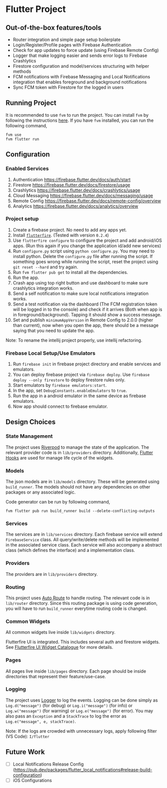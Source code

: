 # Flutter Project

## Out-of-the-box features/tools

- Router integration and simple page setup boilerplate
- Login/Register/Profile pages with Firebase Authentication
- Check for app updates to force update (using Firebase Remote Config)
- Logger that make logging easier and sends error logs to Firebase Crashlytics
- Firestore configuration and model/services structuring with helper methods
- FCM notifications with Firebase Messaging and Local Notifications integration that enables foreground and background notifications
- Sync FCM token with Firestore for the logged in users

## Running Project

It is recommended to use `fvm` to run the project. You can install `fvm` by following the
instructions [here](https://fvm.app/).
If you have `fvm` installed, you can run the following command,

```shell
fvm use
fvm flutter run
```

## Configuration

### Enabled Services

1. Authentication https://firebase.flutter.dev/docs/auth/start
2. Firestore https://firebase.flutter.dev/docs/firestore/usage
3. Crashlytics https://firebase.flutter.dev/docs/crashlytics/usage
4. Cloud Messaging https://firebase.flutter.dev/docs/messaging/usage
5. Remote Config https://firebase.flutter.dev/docs/remote-config/overview
6. Analytics https://firebase.flutter.dev/docs/analytics/overview

### Project setup

1. Create a firebase project. No need to add any apps yet.
2. Install [`flutterfire`](https://firebase.flutter.dev/docs/overview/#using-the-flutterfire-cli). (Tested with version `0.2.4`)
3. Use `flutterfire configure` to configure the project and add android/iOS apps. (Run this again if you change the application id/add new services)
4. Run `configure.py` script using `python configure.py`. You may need to install python. Delete the `configure.py` file after running the script.  If something goes wrong  while running the script, reset the project using `git reset --hard` and try again.
5. Run `fvm flutter pub get` to install all the dependencies. 
6. Run the app. 
7. Crash app using top right button and use dashboard to make sure crashlytics integration works. 
8. Send a self notification to make sure local notifications integration works. 
9. Send a test notification via the dashboard (The FCM registration token will be logged in to the console) and check if
   it arrives (Both when app is in foreground/background). Tapping it should show a success message. 
10. Set and publish `minimumAppVersion` in Remote Config to 2.0.0 (higher than current), now when you open the app, there should be a message saying that you need to update the app.

Note: To rename the intellij project properly, use intellij refactoring.

### Firebase Local Setup/Use Emulators

1. Run `firebase init` in firebase project directory and enable services and emulators.
2.  You can deploy firebase project via `firebase deploy`. Use `firebase deploy --only firestore` to deploy firestore rules only.
3. Start emulators by `firebase emulators:start`.
4. In the app, set `DebugConstants.enableEmulators` to `true`.
5. Run the app in a android emulator in the same device as firebase emulators.
6. Now app should connect to firebase emulator.

## Design Choices

### State Management

The project uses [Riverpod](https://riverpod.dev/) to manage the state of the application.
The relevant provider code is in `lib/providers` directory.
Additionally, [Flutter Hooks](https://pub.dev/packages/flutter_hooks) are used for manage life cycle of the widgets.

### Models

The json models are in `lib/models` directory.
These will be generated using `build_runner`.
The models should not have any dependencies on other packages or any associated logic.

Code generator can be run by following command,

```shell
fvm flutter pub run build_runner build --delete-conflicting-outputs
```

### Services

The services are in `lib/services` directory.
Each firebase service will extend `FirebaseService` class.
All query/write/delete methods will be implemented in the associated service class.
Each service will also accompany a abstract class (which defines the interface) and a implementation class.

### Providers

The providers are in `lib/providers` directory.

### Routing

This project uses [Auto Route](https://pub.dev/packages/auto_route) to handle routing.
The relevant code is in `lib/router` directory.
Since this routing package is using code generation, you will have to run `build_runner` everytime routing code is
changed.

### Common Widgets

All common widgets live inside `lib/widgets` directory.

Flutterfire UI is integrated. This includes several auth and firestore widgets.
See [Flutterfire UI Widget Catalogue](https://firebase.flutter.dev/docs/ui/widgets) for more details.

### Pages

All pages live inside `lib/pages` directory.
Each page should be inside directories that represent their feature/use-case.

### Logging

The project uses [Logger](https://pub.dev/packages/logger) to log the events.
Logging can be done simply as `Log.d("message")` (for debug) or `Log.i("message")` (for info) or `Log.w("message")` (for
warning) or `Log.e("message")` (for error). You may also pass an `Exception` and a `StackTrace` to log the error
as `Log.e("message", e, stackTrace)`.

Note: If the logs are crowded with unnecessary logs, apply following filter (VS Code): `I/flutter`

## Future Work

- [ ] Local Notifications Release
  Config (https://pub.dev/packages/flutter_local_notifications#release-build-configuration)
- [ ] iOS Configurations
